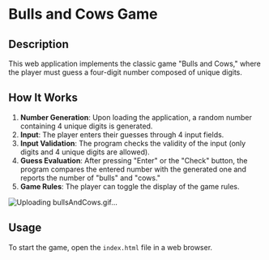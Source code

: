# Bulls and Cows Game

## Description
This web application implements the classic game "Bulls and Cows," where the player must guess a four-digit number composed of unique digits.

## How It Works
1. **Number Generation**: Upon loading the application, a random number containing 4 unique digits is generated.
2. **Input**: The player enters their guesses through 4 input fields.
3. **Input Validation**: The program checks the validity of the input (only digits and 4 unique digits are allowed).
4. **Guess Evaluation**: After pressing "Enter" or the "Check" button, the program compares the entered number with the generated one and reports the number of "bulls" and "cows."
5. **Game Rules**: The player can toggle the display of the game rules.

![Uploading bullsAndCows.gif…]()

## Usage
To start the game, open the `index.html` file in a web browser.
